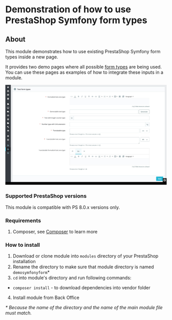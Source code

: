 # Demonstration of how to use PrestaShop Symfony form types

## About

This module demonstrates how to use existing PrestaShop Symfony form types inside a new page.

It provides two demo pages where all possible [form types](https://symfony.com/doc/current/reference/forms/types.html)
are being used. You can use these pages as examples of how to integrate these inputs in a module.

![Demo Symfony Form Screenshot](demosymfonyform-screenshot.jpeg)

### Supported PrestaShop versions

This module is compatible with PS 8.0.x versions only.
 
### Requirements
 
1. Composer, see [Composer](https://getcomposer.org/) to learn more
 
### How to install
 
1. Download or clone module into `modules` directory of your PrestaShop installation
2. Rename the directory to make sure that module directory is named `demosymfonyform`*
3. `cd` into module's directory and run following commands:
  - `composer install` - to download dependencies into vendor folder
4. Install module from Back Office
 
_* Because the name of the directory and the name of the main module file must match._
 

